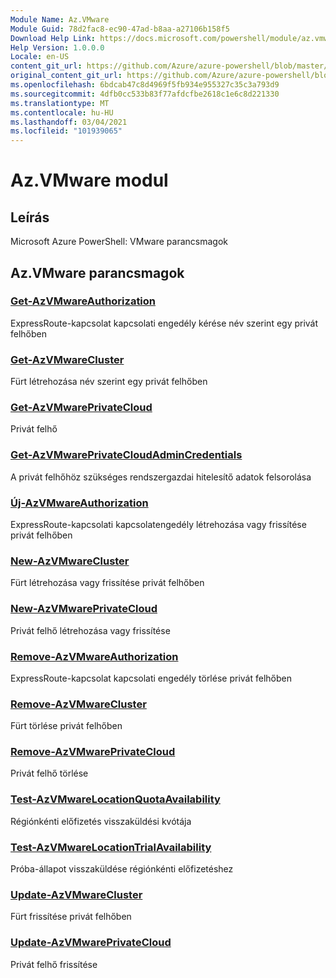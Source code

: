 ```yaml
---
Module Name: Az.VMware
Module Guid: 78d2fac8-ec90-47ad-b8aa-a27106b158f5
Download Help Link: https://docs.microsoft.com/powershell/module/az.vmware
Help Version: 1.0.0.0
Locale: en-US
content_git_url: https://github.com/Azure/azure-powershell/blob/master/src/VMware/help/Az.VMware.md
original_content_git_url: https://github.com/Azure/azure-powershell/blob/master/src/VMware/help/Az.VMware.md
ms.openlocfilehash: 6bdcab47c8d4969f5fb934e955327c35c3a793d9
ms.sourcegitcommit: 4dfb0cc533b83f77afdcfbe2618c1e6c8d221330
ms.translationtype: MT
ms.contentlocale: hu-HU
ms.lasthandoff: 03/04/2021
ms.locfileid: "101939065"
---
```

# Az.VMware modul
## Leírás
Microsoft Azure PowerShell: VMware parancsmagok

## Az.VMware parancsmagok
### [Get-AzVMwareAuthorization](Get-AzVMwareAuthorization.md)
ExpressRoute-kapcsolat kapcsolati engedély kérése név szerint egy privát felhőben

### [Get-AzVMwareCluster](Get-AzVMwareCluster.md)
Fürt létrehozása név szerint egy privát felhőben

### [Get-AzVMwarePrivateCloud](Get-AzVMwarePrivateCloud.md)
Privát felhő

### [Get-AzVMwarePrivateCloudAdminCredentials](Get-AzVMwarePrivateCloudAdminCredentials.md)
A privát felhőhöz szükséges rendszergazdai hitelesítő adatok felsorolása

### [Új-AzVMwareAuthorization](New-AzVMwareAuthorization.md)
ExpressRoute-kapcsolati kapcsolatengedély létrehozása vagy frissítése privát felhőben

### [New-AzVMwareCluster](New-AzVMwareCluster.md)
Fürt létrehozása vagy frissítése privát felhőben

### [New-AzVMwarePrivateCloud](New-AzVMwarePrivateCloud.md)
Privát felhő létrehozása vagy frissítése

### [Remove-AzVMwareAuthorization](Remove-AzVMwareAuthorization.md)
ExpressRoute-kapcsolat kapcsolati engedély törlése privát felhőben

### [Remove-AzVMwareCluster](Remove-AzVMwareCluster.md)
Fürt törlése privát felhőben

### [Remove-AzVMwarePrivateCloud](Remove-AzVMwarePrivateCloud.md)
Privát felhő törlése

### [Test-AzVMwareLocationQuotaAvailability](Test-AzVMwareLocationQuotaAvailability.md)
Régiónkénti előfizetés visszaküldési kvótája

### [Test-AzVMwareLocationTrialAvailability](Test-AzVMwareLocationTrialAvailability.md)
Próba-állapot visszaküldése régiónkénti előfizetéshez

### [Update-AzVMwareCluster](Update-AzVMwareCluster.md)
Fürt frissítése privát felhőben

### [Update-AzVMwarePrivateCloud](Update-AzVMwarePrivateCloud.md)
Privát felhő frissítése

